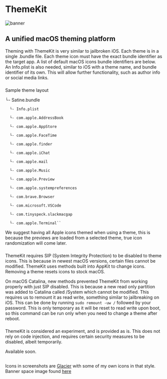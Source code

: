 # ThemeKit

![banner](https://github.com/MTACS/ThemeKit/blob/master/images/banner.png)

## A unified macOS theming platform

Theming with ThemeKit is very similar to jailbroken iOS. Each theme is in a single .bundle file. Each theme icon must have the exact bundle identifier as the target app. A list of default macOS icons bundle identifiers are below. An Info.plist is also needed, similar to iOS with a theme name, and bundle identifier of its own. This will allow further functionality, such as author info or social media links.

### 

Sample theme layout

└-  Satine.bundle
   
      └- Info.plist
   
      └- com.apple.AddressBook
       
      └- com.apple.AppStore
    
      └- com.apple.FaceTime
    
      └- com.apple.finder
    
      └- com.apple.iChat
   
      └- com.apple.mail
    
      └- com.apple.Music
    
      └- com.apple.Preview
    
      └- com.apple.systempreferences
    
      └- com.brave.Browser
    
      └- com.microsoft.VSCode
    
      └- com.tinyspeck.slackmacgap
   
      └- com.apple.Terminal``

We suggest having all Apple icons themed when using a theme, this is because the previews are loaded from a selected theme, true icon randomization will come later.

###

ThemeKit requires SIP (System Integrity Protection) to be disabled to theme icons. This is because in newest macOS versions, certain files cannot be modified. ThemeKit uses methods built into AppKit to change icons. Removing a theme resets icons to stock macOS. 

On macOS Catalina, new methods prevented ThemeKit from working properly with just SIP disabled. This is because a new read only partition was added to Catalina called /System which cannot be modified. This requires us to remount it as read write, something similar to jailbreaking on iOS. This can be done by running ```sudo remount -uw /``` followed by your password. This is only temporary as it will be reset to read write upon boot, so this command can be run only when you need to change a theme after reboot. 

###

ThemeKit is considered an experiment, and is provided as is. This does not rely on code injection, and requires certain security measures to be disabled, albeit temporarily. 

Available soon.

##

Icons in screenshots are [Glacier](https://glaciericons.com/) with some of my own icons in that style. Banner space image found [here](https://www.spacetelescope.org/images/heic1105a/)

